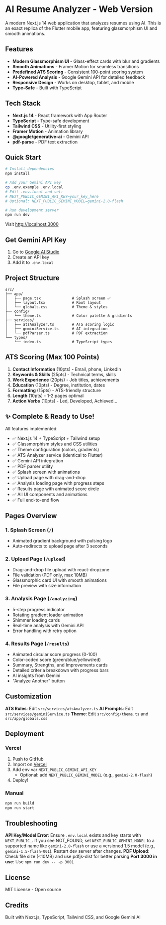 # AI Resume Analyzer - Web Version

A modern Next.js 14 web application that analyzes resumes using AI. This is an exact replica of the Flutter mobile app, featuring glassmorphism UI and smooth animations.

## Features

- **Modern Glassmorphism UI** - Glass-effect cards with blur and gradients
- **Smooth Animations** - Framer Motion for seamless transitions
- **Predefined ATS Scoring** - Consistent 100-point scoring system
- **AI-Powered Analysis** - Google Gemini API for detailed feedback
- **Responsive Design** - Works on desktop, tablet, and mobile
- **Type-Safe** - Built with TypeScript

## Tech Stack

- **Next.js 14** - React framework with App Router
- **TypeScript** - Type-safe development
- **Tailwind CSS** - Utility-first styling
- **Framer Motion** - Animation library
- **@google/generative-ai** - Gemini API
- **pdf-parse** - PDF text extraction

## Quick Start

```bash
# Install dependencies
npm install

# Add your Gemini API key
cp .env.example .env.local
# Edit .env.local and set:
# NEXT_PUBLIC_GEMINI_API_KEY=your_key_here
# Optional: NEXT_PUBLIC_GEMINI_MODEL=gemini-2.0-flash

# Run development server
npm run dev
```

Visit [http://localhost:3000](http://localhost:3000)

## Get Gemini API Key

1. Go to [Google AI Studio](https://makersuite.google.com/app/apikey)
2. Create an API key
3. Add it to `.env.local`

## Project Structure

```
src/
├── app/
│   ├── page.tsx              # Splash screen ✅
│   ├── layout.tsx            # Root layout
│   └── globals.css           # Theme & styles
├── config/
│   └── theme.ts              # Color palette & gradients
├── services/
│   ├── atsAnalyzer.ts        # ATS scoring logic
│   ├── geminiService.ts      # AI integration
│   └── pdfParser.ts          # PDF extraction
└── types/
    └── index.ts              # TypeScript types
```

## ATS Scoring (Max 100 Points)

1. **Contact Information** (10pts) - Email, phone, LinkedIn
2. **Keywords & Skills** (25pts) - Technical terms, skills
3. **Work Experience** (20pts) - Job titles, achievements
4. **Education** (10pts) - Degree, institution, dates
5. **Formatting** (15pts) - ATS-friendly structure
6. **Length** (10pts) - 1-2 pages optimal
7. **Action Verbs** (10pts) - Led, Developed, Achieved...

## ✨ Complete & Ready to Use!

All features implemented:

- ✅ Next.js 14 + TypeScript + Tailwind setup
- ✅ Glassmorphism styles and CSS utilities
- ✅ Theme configuration (colors, gradients)
- ✅ ATS Analyzer service (identical to Flutter)
- ✅ Gemini API integration
- ✅ PDF parser utility
- ✅ Splash screen with animations
- ✅ Upload page with drag-and-drop
- ✅ Analysis loading page with progress steps
- ✅ Results page with animated score circle
- ✅ All UI components and animations
- ✅ Full end-to-end flow

## Pages Overview

### 1. Splash Screen (`/`)
- Animated gradient background with pulsing logo
- Auto-redirects to upload page after 3 seconds

### 2. Upload Page (`/upload`)
- Drag-and-drop file upload with react-dropzone
- File validation (PDF only, max 10MB)
- Glassmorphic card UI with smooth animations
- File preview with size information

### 3. Analysis Page (`/analyzing`)
- 5-step progress indicator
- Rotating gradient loader animation
- Shimmer loading cards
- Real-time analysis with Gemini API
- Error handling with retry option

### 4. Results Page (`/results`)
- Animated circular score progress (0-100)
- Color-coded score (green/blue/yellow/red)
- Summary, Strengths, and Improvements cards
- Detailed criteria breakdown with progress bars
- AI insights from Gemini
- "Analyze Another" button

## Customization

**ATS Rules**: Edit `src/services/atsAnalyzer.ts`
**AI Prompts**: Edit `src/services/geminiService.ts`
**Theme**: Edit `src/config/theme.ts` and `src/app/globals.css`

## Deployment

### Vercel
1. Push to GitHub
2. Import on [Vercel](https://vercel.com)
3. Add env var `NEXT_PUBLIC_GEMINI_API_KEY`
   - Optional: add `NEXT_PUBLIC_GEMINI_MODEL` (e.g., `gemini-2.0-flash`)
4. Deploy!

### Manual
```bash
npm run build
npm run start
```

## Troubleshooting

**API Key/Model Error**: Ensure `.env.local` exists and key starts with `NEXT_PUBLIC_`. If you see NOT_FOUND, set `NEXT_PUBLIC_GEMINI_MODEL` to a supported name like `gemini-2.0-flash` or use a versioned 1.5 model (e.g., `gemini-1.5-flash-001`). Restart dev server after changes.
**PDF Upload**: Check file size (<10MB) and use pdfjs-dist for better parsing
**Port 3000 in use**: Use `npm run dev -- -p 3001`

## License

MIT License - Open source

## Credits

Built with Next.js, TypeScript, Tailwind CSS, and Google Gemini AI
